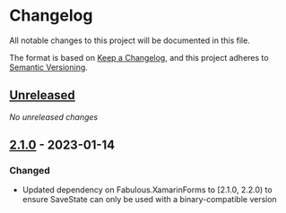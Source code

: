# Changelog

All notable changes to this project will be documented in this file.

The format is based on [Keep a Changelog](https://keepachangelog.com/en/1.0.0/),
and this project adheres to [Semantic Versioning](https://semver.org/spec/v2.0.0.html).

## [Unreleased]

_No unreleased changes_

## [2.1.0] - 2023-01-14

### Changed
- Updated dependency on Fabulous.XamarinForms to [2.1.0, 2.2.0) to ensure SaveState can only be used with a binary-compatible version

[unreleased]: https://github.com/fabulous-dev/Fabulous.XamarinForms.SaveState/compare/2.1.0...HEAD
[2.1.0]: https://github.com/fabulous-dev/Fabulous.XamarinForms.SaveState/releases/tag/2.1.0
